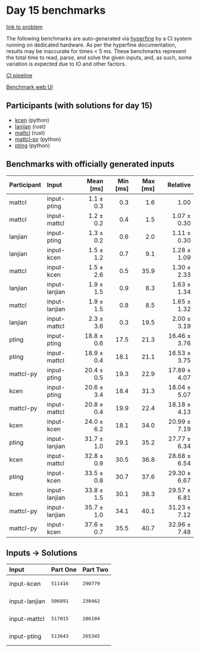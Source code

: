 # Day 15 benchmarks

[link to problem](https://adventofcode.com/2023/day/15)

The following benchmarks are auto-generated via
[hyperfine](https://github.com/sharkdp/hyperfine) by a CI system running on
dedicated hardware. As per the hyperfine documentation, results may be
inaccurate for times < 5 ms. These benchmarks represent the total time to read,
parse, and solve the given inputs, and, as such, some variation is expected due
to IO and other factors.

[CI pipeline](http://ci.papercode.net:8080/teams/main/pipelines/aoc2023)

[Benchmark web UI](https://aoc.ancalagon.black)


## Participants (with solutions for day 15)

- [kcen](https://github.com/kcen/aoc2023) (python)
- [lanjian](https://github.com/lanjian/aoc-2023) (rust)
- [mattcl](https://github.com/mattcl/aoc2023) (rust)
- [mattcl-py](https://github.com/mattcl/aoc2023-py) (python)
- [pting](https://github.com/pting/aoc2023) (python)


## Benchmarks with officially generated inputs

| Participant | Input | Mean [ms] | Min [ms] | Max [ms] | Relative |
|:---|:---|---:|---:|---:|---:|
| mattcl | input-pting | 1.1 ± 0.3 | 0.3 | 1.6 | 1.00 |
| mattcl | input-mattcl | 1.2 ± 0.2 | 0.4 | 1.5 | 1.07 ± 0.30 |
| lanjian | input-pting | 1.3 ± 0.2 | 0.6 | 2.0 | 1.11 ± 0.30 |
| lanjian | input-kcen | 1.5 ± 1.2 | 0.7 | 9.1 | 1.28 ± 1.09 |
| mattcl | input-kcen | 1.5 ± 2.6 | 0.5 | 35.9 | 1.30 ± 2.33 |
| lanjian | input-lanjian | 1.9 ± 1.5 | 0.9 | 8.3 | 1.63 ± 1.34 |
| mattcl | input-lanjian | 1.9 ± 1.5 | 0.8 | 8.5 | 1.65 ± 1.32 |
| lanjian | input-mattcl | 2.3 ± 3.6 | 0.3 | 19.5 | 2.00 ± 3.19 |
| pting | input-pting | 18.8 ± 0.6 | 17.5 | 21.3 | 16.46 ± 3.76 |
| pting | input-mattcl | 18.9 ± 0.4 | 18.1 | 21.1 | 16.53 ± 3.75 |
| mattcl-py | input-pting | 20.4 ± 0.5 | 19.3 | 22.9 | 17.89 ± 4.07 |
| kcen | input-pting | 20.6 ± 3.4 | 18.4 | 31.3 | 18.04 ± 5.07 |
| mattcl-py | input-mattcl | 20.8 ± 0.4 | 19.9 | 22.4 | 18.18 ± 4.13 |
| kcen | input-kcen | 24.0 ± 6.2 | 18.1 | 34.0 | 20.99 ± 7.19 |
| pting | input-lanjian | 31.7 ± 1.0 | 29.1 | 35.2 | 27.77 ± 6.34 |
| kcen | input-mattcl | 32.8 ± 0.9 | 30.5 | 36.8 | 28.68 ± 6.54 |
| pting | input-kcen | 33.5 ± 0.8 | 30.7 | 37.6 | 29.30 ± 6.67 |
| kcen | input-lanjian | 33.8 ± 1.5 | 30.1 | 38.3 | 29.57 ± 6.81 |
| mattcl-py | input-lanjian | 35.7 ± 1.0 | 34.1 | 40.1 | 31.23 ± 7.12 |
| mattcl-py | input-kcen | 37.6 ± 0.7 | 35.5 | 40.7 | 32.96 ± 7.48 |


## Inputs -> Solutions

| Input | Part One | Part Two |
|:---|:---|:---|
|input-kcen|<pre>511416</pre>|<pre>290779</pre>|
|input-lanjian|<pre>506891</pre>|<pre>230462</pre>|
|input-mattcl|<pre>517015</pre>|<pre>286104</pre>|
|input-pting|<pre>513643</pre>|<pre>265345</pre>|
